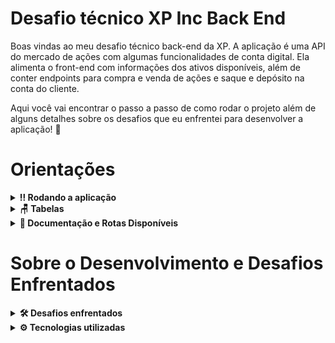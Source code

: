 # Desafio técnico XP Inc Back End

Boas vindas ao meu desafio técnico back-end da XP. A aplicação é uma API do mercado de ações com algumas funcionalidades de conta digital. Ela alimenta o front-end com informações dos ativos disponíveis, além de conter endpoints para compra e venda de ações e saque e depósito na conta do cliente. 

Aqui você vai encontrar o passo a passo de como rodar o projeto além de alguns detalhes sobre os desafios que eu enfrentei para desenvolver a aplicação! 🚀

# Orientações

<details>
  <summary><strong>‼️ Rodando a aplicação</strong></summary><br />

  1. Clone o repositório

  - `git clone https://github.com/joaogrs/desafioXPIncBackend.git`.
  - Entre na pasta do repositório que você acabou de clonar:
    - `cd desafioXPIncBackend`

  2. Instale as dependências

  - `npm install`

  3. Crie um arquivo .env na raiz do projeto
  - Ele deve conter as seguintes informações: 
   - MYSQL_HOST= ( O seu host )
     MYSQL_USER= (Seu usuário do MYSQL)
     MYSQL_PASSWORD= (Sua senha do MYSQL)
     MYSQL_DATABASE= InvestimentManager
     PORT= (Em qual porta a aplicação vai rodar)
     
  4. Faça a criação do banco dentro do MYSql
  - Na raiz do projeto existe um arquivo InvestimentManager.Sql
  - As querys são as mesmas da sessão Tabelas desse README
    - Essas são as querys necessárias para a criação do banco de dados da aplicação
    - Copie as informações e rode dentro de um servidor SQL. 
  
  5. Rodando a aplicação
  - `npm start`
  
</details>

<details>
  <summary><strong>🪑 Tabelas</strong></summary><br />
  
  O banco terá 7 tabelas. clientes, compras, vendas, investimentos, his_deposito, hist_saque, ativos_disponiveis
  
  ```sql
  DROP DATABASE IF EXISTS InvestimentManager;

  CREATE DATABASE InvestimentManager;

  USE InvestimentManager;

  CREATE TABLE clientes (
      codCliente INT NOT NULL auto_increment,
      saldo FLOAT NOT NULL,
      username VARCHAR(30) NOT NULL,
      password VARCHAR(30) NOT NULL,
      PRIMARY KEY(codCliente)
  ) ENGINE=INNODB;

  CREATE TABLE ativos_disponiveis (
      id INT NOT NULL auto_increment,
      nome VARCHAR(30) NOT NULL,
      qtdeAtivo INT NOT NULL,
      valor DOUBLE NOT NULL,
      PRIMARY KEY(id)
  ) ENGINE=INNODB;

  CREATE TABLE compras (
      id INT NOT NULL auto_increment,
      codCliente INT NOT NULL,
      codAtivo INT NOT NULL,
      qtdeAtivo INT NOT NULL,
	  PRIMARY KEY(id),
      FOREIGN KEY (codCliente)
          REFERENCES clientes (codCliente)
          ON DELETE CASCADE,
      FOREIGN KEY (codAtivo)
          REFERENCES ativos_disponiveis (id)
          ON DELETE CASCADE
  )  ENGINE=INNODB;

  CREATE TABLE vendas (
      id INT NOT NULL auto_increment,
      CodCliente INT NOT NULL,
      CodAtivo INT NOT NULL,
	  QtdeAtivo INT NOT NULL,
	  PRIMARY KEY(id),
      FOREIGN KEY (CodCliente)
          REFERENCES clientes (codCliente)
          ON DELETE CASCADE,
      FOREIGN KEY (CodAtivo)
          REFERENCES ativos_disponiveis (id)
          ON DELETE CASCADE
  )  ENGINE=INNODB;

  CREATE TABLE investimentos (
      id INT NOT NULL auto_increment,
      CodCliente INT NOT NULL,
      CodAtivo INT NOT NULL,
	  QtdeAtivo INT NOT NULL,
      Valor DOUBLE NOT NULL,
      PRIMARY KEY(id),
      FOREIGN KEY (CodCliente)
          REFERENCES clientes (codCliente)
          ON DELETE CASCADE,
      FOREIGN KEY (CodAtivo)
          REFERENCES ativos_disponiveis (id)
          ON DELETE CASCADE
  )  ENGINE=INNODB;

  CREATE TABLE hist_deposito (
      id INT NOT NULL auto_increment,
      CodCliente INT NOT NULL,
      Valor DOUBLE NOT NULL,
       PRIMARY KEY(id),
      FOREIGN KEY (CodCliente)
          REFERENCES clientes (codCliente)
          ON DELETE CASCADE
  )  ENGINE=INNODB;

  CREATE TABLE hist_saque (
      id INT NOT NULL auto_increment,
      CodCliente INT NOT NULL,
      Valor DOUBLE NOT NULL,
      PRIMARY KEY(id),
      FOREIGN KEY (CodCliente)
          REFERENCES clientes (codCliente)
          ON DELETE CASCADE
  )  ENGINE=INNODB;

  SET SQL_SAFE_UPDATES = 0;

  INSERT INTO InvestimentManager.ativos_disponiveis (nome, qtdeAtivo, valor) VALUES
      ("XPIN", 1340985, 16.94),
      ("XPED", 50430, 5.75),
      ("RICO", 1203945, 9.60),
      ("TRYB", 13407, 10.39),
      ("GOOG", 50430948, 40.84),
      ("MTP4", 1203945, 23.93),
      ("SEF3", 103244, 3.40),
      ("META", 132394, 50.98),
      ("PTR4", 102938495, 28.60),
      ("ITU4", 3294329, 22.85),
      ("UNM3", 312432, 14.57),
      ("PATX", 10, 3.1),
      ("VSPO", 0, 10);
```
</details>

<details>
  <summary><strong>📁 Documentação e Rotas Disponíveis</strong></summary><br />
  
  A documentação contendo todas as rotas e a estrutura do banco foi feita com a utilização do Swagger.
  
  Na raiz do projeto também contém uma pasta imgs com um print de todas as rotas. 
  
  1. Rode a aplicação
    - `npm start`
  
  2. Entre na rota do Swagger UI
    - /docs
</details>

# Sobre o Desenvolvimento e Desafios Enfrentados

<details>
  <summary><strong>🛠 Desafios enfrentados</strong></summary><br />
  
  O primeiro desafio que encontrei na realização do case foi a decisão de quais técnologias usar. Decidi por utilizar express com javascript sem o uso de ORM. Foi uma  decisão tomada pensando em priorizar as funcionalidades da API ao invés de adicionar uma complexidade no código que poderia atrasar o desenvolvimento da aplicação e dos requisitos bonûs que eu também queria realizar. 

Após isso, pensar a estrutura do banco de dados também foi um processo desafiador. O primeiro passo foi construir um diagrama de entidade relacionamento a mão para entender quais eram os campos necessários e como as tabelas iam conversar entre si. A maior dificuldade aqui foi entender como o post de compras e vendas iam alterar as tabelas. A solução dada foi criar tabelas de histórico de compra e venda, onde o post insere os dados, e uma terceira tabela de carteira de investimentos, onde ficam as quantidades e valor total de investimentos de cada cliente. Caso seja a primeira vez que um cliente está comprando determinado ativo é feita uma inserção na carteira. Caso ele já possua o ativo, é atualizada a quantidade e o valor total ao comprar ou vender um ativo. A estrutura de saque e depósito é parecida, porém alterando o saldo em uma tabela de clientes.

Passado esse momento de decisões e já com o formato do projeto em mente iniciei sua estrutura. Para o desenvolvimento usei o eslint para a qualidade do código e o nodemon para ir rodando a api enquanto desenvolvia. Além disso, o projeto foi feito utilizando a arquitetura MSC, separando a API em camadas com funcionalidades distintas.

A partir daí o desenvolvimento correu de forma mais tranquila já que eu tinha bastante familiaridade com a estrutura e tecnologias que eu estava usando. Algumas lógicas que me marcaram nessa etapa de desenvolvimento foram as que alteram o saldo e a qtde dos ativos na carteira ao realizar os posts. Terminei os requisitos obrigatórios com cerca de 3 dias de projeto e já comecei a pensar quais seriam os próximos passos.

Depois disso, optei por realizar o máximo de validações possíveis (campos faltantes, valores negativos, tipos errados, etc) utilizando middlewares. Apesar de ter um bom conhecimento na lib joi, que testa os campos automaticamente, preferi fazer as validações a mão já que eram relativamente simples.

Com as validações feitas, comecei a implementação do JWT com uma rota extra de login (usuário, senha) onde é retornado o token. Depois disso foi só adicionar um middleware de validação de token nas rotas que eram necessárias. Nesse mesmo dia foram preenchidos os ativos disponiveis para o front, além de uma rota GET que retorna tais ativos.

Em seguida foi dado inicio aos testes unitários divididos por camada MSC, a implementação do Swagger, criação desse README.
</details>

<details>
  <summary><strong>⚙️ Tecnologias utilizadas</strong></summary><br />
  
  - Javascript
  - NodeJs
  - Express
  - JWT
  - Swagger
  - Sinon
  - Mocha 
  - Chai
  - Eslint
  - MySql
  - Bcrypto
  
</details>
